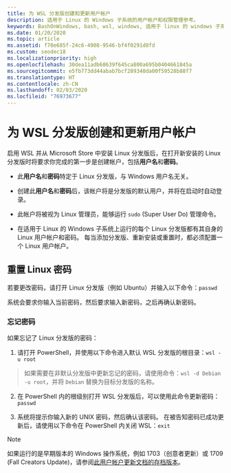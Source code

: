 ```yaml
---
title: 为 WSL 分发版创建和更新用户帐户
description: 适用于 Linux 的 Windows 子系统的用户帐户和权限管理参考。
keywords: BashOnWindows, bash, wsl, windows, 适用于 linux 的 windows 子系统, windowssubsystem, ubuntu, 用户帐户
ms.date: 01/20/2020
ms.topic: article
ms.assetid: f70e685f-24c6-4908-9546-bf4f0291d8fd
ms.custom: seodec18
ms.localizationpriority: high
ms.openlocfilehash: 30dea11adb68639f645ca800a695b0404661845a
ms.sourcegitcommit: e5fb773dd44abab7bcf289340da00f59528b88f7
ms.translationtype: HT
ms.contentlocale: zh-CN
ms.lasthandoff: 02/03/2020
ms.locfileid: "76973677"
---
```

# <a name="create-and-update-user-accounts-for-wsl-distributions"></a>为 WSL 分发版创建和更新用户帐户

启用 WSL 并从 Microsoft Store 中安装 Linux 分发版后，在打开新安装的 Linux 分发版时将要求你完成的第一步是创建帐户，包括**用户名**和**密码**。

- 此**用户名**和**密码**特定于 Linux 分发版，与 Windows 用户名无关。

- 创建此**用户名**和**密码**后，该帐户将是分发版的默认用户，并将在启动时自动登录。

- 此帐户将被视为 Linux 管理员，能够运行 `sudo` (Super User Do) 管理命令。

- 在适用于 Linux 的 Windows 子系统上运行的每个 Linux 分发版都有其自身的 Linux 用户帐户和密码。  每当添加分发版、重新安装或重置时，都必须配置一个 Linux 用户帐户。

## <a name="reset-your-linux-password"></a>重置 Linux 密码

若要更改密码，请打开 Linux 分发版（例如 Ubuntu）并输入以下命令：`passwd`

系统会要求你输入当前密码，然后要求输入新密码，之后再确认新密码。

### <a name="forgot-your-password"></a>忘记密码

如果忘记了 Linux 分发版的密码：

1. 请打开 PowerShell，并使用以下命令进入默认 WSL 分发版的根目录：`wsl -u root`

> 如果需要在非默认分发版中更新忘记的密码，请使用命令：`wsl -d Debian -u root`，并将 `Debian` 替换为目标分发版的名称。

2. 在 PowerShell 内的根级别打开 WSL 分发版后，可以使用此命令更新密码：`passwd`

3. 系统将提示你输入新的 UNIX 密码，然后确认该密码。 在被告知密码已成功更新后，请使用以下命令在 PowerShell 内关闭 WSL：`exit`

> [!NOTE]
> 如果运行的是早期版本的 Windows 操作系统，例如 1703（创意者更新）或 1709 (Fall Creators Update)，请参阅[此用户帐户更新文档的存档版本](./user-support-archived.md)。
